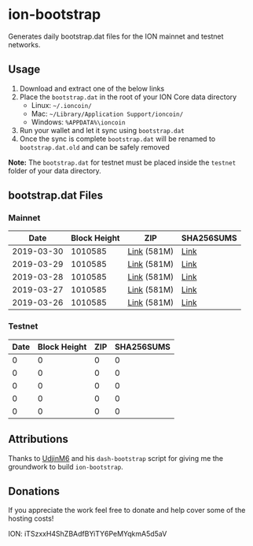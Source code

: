 # ion-bootstrap

Generates daily bootstrap.dat files for the ION mainnet and testnet networks.

## Usage

1. Download and extract one of the below links
2. Place the `bootstrap.dat` in the root of your ION Core data directory
    - Linux: `~/.ioncoin/`
    - Mac: `~/Library/Application Support/ioncoin/`
    - Windows: `%APPDATA%\ioncoin`
3. Run your wallet and let it sync using `bootstrap.dat`
4. Once the sync is complete `bootstrap.dat` will be renamed to `bootstrap.dat.old` and can be safely removed

**Note:** The `bootstrap.dat` for testnet must be placed inside the `testnet` folder of your data directory.

## bootstrap.dat Files

### Mainnet

|    Date    | Block Height | ZIP | SHA256SUMS |
| ---------- | ------------ | --- | ---------- |
| 2019-03-30 | 1010585 | [Link](https://s3-ap-southeast-2.amazonaws.com/ion-bootstrap/mainnet/2019-03-30/bootstrap.dat.zip) (581M) | [Link](https://s3-ap-southeast-2.amazonaws.com/ion-bootstrap/mainnet/2019-03-30/SHA256SUMS) |
| 2019-03-29 | 1010585 | [Link](https://s3-ap-southeast-2.amazonaws.com/ion-bootstrap/mainnet/2019-03-29/bootstrap.dat.zip) (581M) | [Link](https://s3-ap-southeast-2.amazonaws.com/ion-bootstrap/mainnet/2019-03-29/SHA256SUMS) |
| 2019-03-28 | 1010585 | [Link](https://s3-ap-southeast-2.amazonaws.com/ion-bootstrap/mainnet/2019-03-28/bootstrap.dat.zip) (581M) | [Link](https://s3-ap-southeast-2.amazonaws.com/ion-bootstrap/mainnet/2019-03-28/SHA256SUMS) |
| 2019-03-27 | 1010585 | [Link](https://s3-ap-southeast-2.amazonaws.com/ion-bootstrap/mainnet/2019-03-27/bootstrap.dat.zip) (581M) | [Link](https://s3-ap-southeast-2.amazonaws.com/ion-bootstrap/mainnet/2019-03-27/SHA256SUMS) |
| 2019-03-26 | 1010585 | [Link](https://s3-ap-southeast-2.amazonaws.com/ion-bootstrap/mainnet/2019-03-26/bootstrap.dat.zip) (581M) | [Link](https://s3-ap-southeast-2.amazonaws.com/ion-bootstrap/mainnet/2019-03-26/SHA256SUMS) |

### Testnet

|    Date    | Block Height | ZIP | SHA256SUMS |
| ---------- | ------------ | --- | ---------- |
| 0 | 0 | 0 | 0 |
| 0 | 0 | 0 | 0 |
| 0 | 0 | 0 | 0 |
| 0 | 0 | 0 | 0 |
| 0 | 0 | 0 | 0 |

## Attributions

Thanks to [UdjinM6](https://github.com/UdjinM6) and his `dash-bootstrap` script
for giving me the groundwork to build `ion-bootstrap`.

## Donations

If you appreciate the work feel free to donate and help cover some of the
hosting costs!

ION: iTSzxxH4ShZBAdfBYiTY6PeMYqkmA5d5aV
